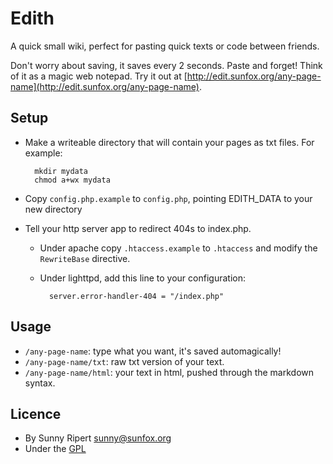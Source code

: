 Edith
=====

A quick small wiki, perfect for pasting quick texts or code between friends.

Don't worry about saving, it saves every 2 seconds. Paste and forget! Think of it as a magic web notepad. Try it out at [http://edit.sunfox.org/any-page-name](http://edit.sunfox.org/any-page-name).

Setup
-----

- Make a writeable directory that will contain your pages as txt files. For example:

        mkdir mydata
        chmod a+wx mydata

- Copy `config.php.example` to `config.php`, pointing EDITH_DATA to your new directory
- Tell your http server app to redirect 404s to index.php.

    - Under apache copy `.htaccess.example` to `.htaccess` and modify the `RewriteBase` directive.
    - Under lighttpd, add this line to your configuration:

            server.error-handler-404 = "/index.php"

Usage
-----

- `/any-page-name`: type what you want, it's saved automagically!
- `/any-page-name/txt`: raw txt version of your text.
- `/any-page-name/html`: your text in html, pushed through the markdown syntax.


Licence
------

- By Sunny Ripert <sunny@sunfox.org>
- Under the [GPL](http://www.gnu.org/copyleft/gpl.html)

